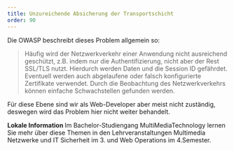 ```yaml
---
title: Unzureichende Absicherung der Transportschicht
order: 90
---
```


Die OWASP beschreibt dieses Problem allgemein so:

> Häufig wird der Netzwerkverkehr einer Anwendung nicht ausreichend geschützt, z.B. indem nur die Authentifizierung, nicht aber der Rest SSL/TLS nutzt. Hierdurch werden Daten und die Session ID gefährdet. Eventuell werden auch abgelaufene oder falsch konfigurierte Zertifikate verwendet. Durch die Beobachtung des Netzwerkverkehrs können einfache Schwachstellen gefunden werden.


Für diese Ebene sind wir als Web-Developer aber meist nicht zuständig, deswegen wird das Problem hier nicht weiter behandelt.

<div class="alert info"><strong>Lokale Information </strong> 
Im Bachelor-Studiengang MultiMediaTechnology lernen Sie mehr über diese Themen in den Lehrveranstaltungen
Multimedia Netzwerke und IT Sicherheit im 3. und Web Operations  im 4.Semester.</div>

